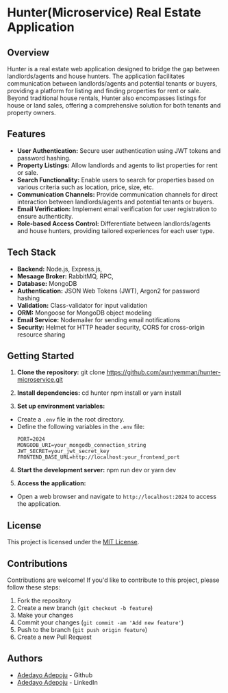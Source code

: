 # Hunter(Microservice) Real Estate Application

## Overview
Hunter is a real estate web application designed to bridge the gap between landlords/agents and house hunters. The application facilitates communication between landlords/agents and potential tenants or buyers, providing a platform for listing and finding properties for rent or sale. Beyond traditional house rentals, Hunter also encompasses listings for house or land sales, offering a comprehensive solution for both tenants and property owners.

## Features
- **User Authentication:** Secure user authentication using JWT tokens and password hashing.
- **Property Listings:** Allow landlords and agents to list properties for rent or sale.
- **Search Functionality:** Enable users to search for properties based on various criteria such as location, price, size, etc.
- **Communication Channels:** Provide communication channels for direct interaction between landlords/agents and potential tenants or buyers.
- **Email Verification:** Implement email verification for user registration to ensure authenticity.
- **Role-based Access Control:** Differentiate between landlords/agents and house hunters, providing tailored experiences for each user type.

## Tech Stack
- **Backend:** Node.js, Express.js,
- **Mesaage Broker:** RabbitMQ, RPC,
- **Database:** MongoDB
- **Authentication:** JSON Web Tokens (JWT), Argon2 for password hashing
- **Validation:** Class-validator for input validation
- **ORM:** Mongoose for MongoDB object modeling
- **Email Service:** Nodemailer for sending email notifications
- **Security:** Helmet for HTTP header security, CORS for cross-origin resource sharing

## Getting Started
1. **Clone the repository:**
git clone https://github.com/auntyemman/hunter-microservice.git

2. **Install dependencies:**
cd hunter
npm install or yarn install

3. **Set up environment variables:**
- Create a `.env` file in the root directory.
- Define the following variables in the `.env` file:
  ```
  PORT=2024
  MONGODB_URI=your_mongodb_connection_string
  JWT_SECRET=your_jwt_secret_key
  FRONTEND_BASE_URL=http://localhost:your_frontend_port
  ```

4. **Start the development server:**
npm run dev or yarn dev

5. **Access the application:**
- Open a web browser and navigate to `http://localhost:2024` to access the application.

## License
This project is licensed under the [MIT License](LICENSE).

## Contributions
Contributions are welcome! If you'd like to contribute to this project, please follow these steps:
1. Fork the repository
2. Create a new branch (`git checkout -b feature`)
3. Make your changes
4. Commit your changes (`git commit -am 'Add new feature'`)
5. Push to the branch (`git push origin feature`)
6. Create a new Pull Request

## Authors
- [Adedayo Adepoju](https://github.com/auntyemman) - Github
- [Adedayo Adepoju](www.linkedin.com/in/adedayo-adepoju) - LinkedIn